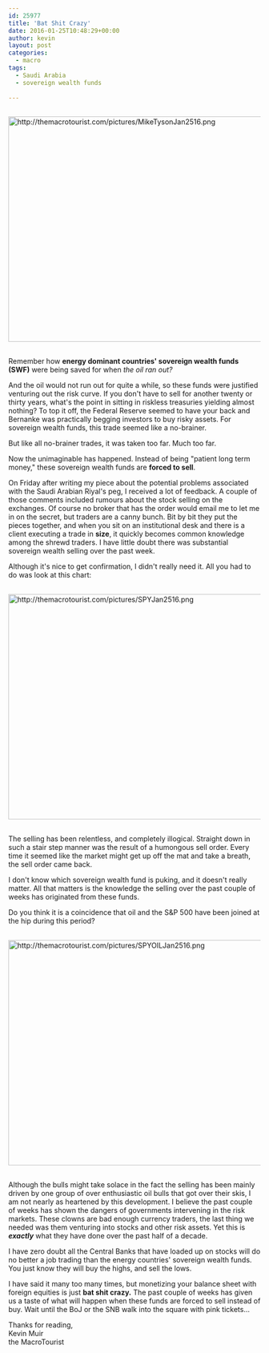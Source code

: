 ```yaml
---
id: 25977
title: 'Bat Shit Crazy'
date: 2016-01-25T10:48:29+00:00
author: kevin
layout: post
categories:
  - macro
tags:
  - Saudi Arabia
  - sovereign wealth funds
 
---
```

<img src="http://themacrotourist.com/pictures/MikeTysonJan2516.png" style="margin:30px auto;display:block;" alt="http://themacrotourist.com/pictures/MikeTysonJan2516.png" width="700" height="450" /></a></div>

Remember how **energy dominant countries' sovereign wealth funds (SWF)** were being saved for when *the oil ran out?*  

And the oil would not run out for quite a while, so these funds were justified venturing out the risk curve.  If you don't have to sell for another twenty or thirty years, what's the point in sitting in riskless treasuries yielding almost nothing?  To top it off, the Federal Reserve seemed to have your back and Bernanke was practically begging investors to buy risky assets.  For sovereign wealth funds, this trade seemed like a no-brainer.

But like all no-brainer trades, it was taken too far.  Much too far.  

Now the unimaginable has happened.  Instead of being "patient long term money," these sovereign wealth funds are **forced to sell**.  

On Friday after writing my piece about the potential problems associated with the Saudi Arabian Riyal's peg, I received a lot of feedback.  A couple of those comments included rumours about the stock selling on the exchanges.  Of course no broker that has the order would email me to let me in on the secret, but traders are a canny bunch.  Bit by bit they put the pieces together, and when you sit on an institutional desk and there is a client executing a trade in **size**, it quickly becomes common knowledge among the shrewd traders.  I have little doubt there was substantial sovereign wealth selling over the past week.  

Although it's nice to get confirmation, I didn't really need it.  All you had to do was look at this chart:

<img src="http://themacrotourist.com/pictures/SPYJan2516.png" style="margin:30px auto;display:block;" alt="http://themacrotourist.com/pictures/SPYJan2516.png" width="700" height="450" /></a></div>

The selling has been relentless, and completely illogical.  Straight down in such a stair step manner was the result of a humongous sell order.  Every time it seemed like the market might get up off the mat and take a breath, the sell order came back.

I don't know which sovereign wealth fund is puking, and it doesn't really matter.  All that matters is the knowledge the selling over the past couple of weeks has originated from these funds.

Do you think it is a coincidence that oil and the S&P 500 have been joined at the hip during this period?

<img src="http://themacrotourist.com/pictures/SPYOILJan2516.png" style="margin:30px auto;display:block;" alt="http://themacrotourist.com/pictures/SPYOILJan2516.png" width="700" height="450" /></a></div>

Although the bulls might take solace in the fact the selling has been mainly driven by one group of over enthusiastic oil bulls that got over their skis, I am not nearly as heartened by this development.  I believe the past couple of weeks has shown the dangers of governments intervening in the risk markets.  These clowns are bad enough currency traders, the last thing we needed was them venturing into stocks and other risk assets.  Yet this is ***exactly*** what they have done over the past half of a decade.

I have zero doubt all the Central Banks that have loaded up on stocks will do no better a job trading than the energy countries' sovereign wealth funds.  You just know they will buy the highs, and sell the lows.  

I have said it many too many times, but monetizing your balance sheet with foreign equities is just **bat shit crazy.**  The past couple of weeks has given us a taste of what will happen when these funds are forced to sell instead of buy.  Wait until the BoJ or the SNB walk into the square with pink tickets...

Thanks for reading,  
Kevin Muir  
the MacroTourist  

